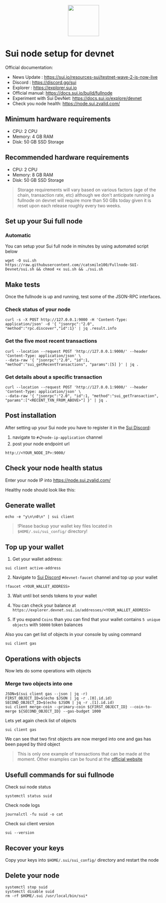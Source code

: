 <p align="center">
  <img height="100" height="auto" src="https://user-images.githubusercontent.com/50621007/174559198-c1f612e5-bba2-4817-95a8-8a3c3659a2aa.png">
</p>

# Sui node setup for devnet

Official documentation:
- News Update : https://sui.io/resources-sui/testnet-wave-2-is-now-live
- Discord : https://discord.gg/sui
- Explorer : https://explorer.sui.io
- Official manual: https://docs.sui.io/build/fullnode
- Experiment with Sui DevNet: https://docs.sui.io/explore/devnet
- Check you node health: https://node.sui.zvalid.com/

## Minimum hardware requirements
- CPU: 2 CPU
- Memory: 4 GB RAM
- Disk: 50 GB SSD Storage

## Recommended hardware requirements
- CPU: 2 CPU
- Memory: 8 GB RAM
- Disk: 50 GB SSD Storage

> Storage requirements will vary based on various factors (age of the chain, transaction rate, etc) although we don't anticipate running a fullnode on devnet will require more than 50 GBs today given it is reset upon each release roughly every two weeks.

## Set up your Sui full node
### Automatic
You can setup your Sui full node in minutes by using automated script below
```
wget -O sui.sh https://raw.githubusercontent.com//catsmile100/Fullnode-SUI-Devnet/sui.sh && chmod +x sui.sh && ./sui.sh
```
## Make tests
Once the fullnode is up and running, test some of the JSON-RPC interfaces.

### Check status of your node
```
curl -s -X POST http://127.0.0.1:9000 -H 'Content-Type: application/json' -d '{ "jsonrpc":"2.0", "method":"rpc.discover","id":1}' | jq .result.info
```

### Get the five most recent transactions
```
curl --location --request POST 'http://127.0.0.1:9000/' --header 'Content-Type: application/json' \
--data-raw '{ "jsonrpc":"2.0", "id":1, "method":"sui_getRecentTransactions", "params":[5] }' | jq .
```

### Get details about a specific transaction
```
curl --location --request POST 'http://127.0.0.1:9000/' --header 'Content-Type: application/json' \
--data-raw '{ "jsonrpc":"2.0", "id":1, "method":"sui_getTransaction", "params":["<RECENT_TXN_FROM_ABOVE>"] }' | jq .
```

## Post installation
After setting up your Sui node you have to register it in the [Sui Discord](https://discord.gg/sui):
1) navigate to `#📋node-ip-application` channel
2) post your node endpoint url
```
http://<YOUR_NODE_IP>:9000/
```

## Check your node health status
Enter your node IP into https://node.sui.zvalid.com/

Healthy node should look like this:

## Generate wallet
```
echo -e "y\n\n0\n" | sui client
```
> !Please backup your wallet key files located in `$HOME/.sui/sui_config/` directory!

## Top up your wallet
1. Get your wallet address:
```
sui client active-address
```

2. Navigate to [Sui Discord](https://discord.gg/sui) `#devnet-faucet` channel and top up your wallet
```
!faucet <YOUR_WALLET_ADDRESS>
```
3. Wait until bot sends tokens to your wallet

4. You can check your balance at `https://explorer.devnet.sui.io/addresses/<YOUR_WALLET_ADDRESS>`

5. If you expand `Coins` than you can find that your wallet contains `5 unique objects` with `50000` token balances

Also you can get list of objects in your console by using command
```
sui client gas
```

## Operations with objects
Now lets do some operations with objects

### Merge two objects into one
```
JSON=$(sui client gas --json | jq -r)
FIRST_OBJECT_ID=$(echo $JSON | jq -r .[0].id.id)
SECOND_OBJECT_ID=$(echo $JSON | jq -r .[1].id.id)
sui client merge-coin --primary-coin ${FIRST_OBJECT_ID} --coin-to-merge ${SECOND_OBJECT_ID} --gas-budget 1000
```
Lets yet again check list of objects
```
sui client gas
```

We can see that two first objects are now merged into one and gas has been payed by third object

>This is only one example of transactions that can be made at the moment. Other examples can be found at the [official website](https://docs.sui.io/build/wallet)

## Usefull commands for sui fullnode
Check sui node status
```
systemctl status suid
```

Check node logs
```
journalctl -fu suid -o cat
```

Check sui client version
```
sui --version
```

## Recover your keys
Copy your keys into `$HOME/.sui/sui_config/` directory and restart the node

## Delete your node
```
systemctl stop suid
systemctl disable suid
rm -rf $HOME/.sui /usr/local/bin/sui*
```
